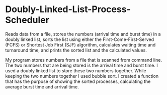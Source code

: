 # Doubly-Linked-List-Process-Scheduler
Reads data from a file, stores the numbers (arrival time and burst time) in a doubly linked list, 
sorts the list using either the First-Come-First-Served (FCFS) or Shortest Job First (SJF) algorithm, 
calculates waiting time and turnaround time, and prints the sorted list and the calculated values.

My program stores numbers from a file that is scanned from command line.
The two numbers that are being stored is the arrival time and burst time.
I used a doubly linked list to store these two numbers together.
While keeping the two numbers together I used bubble sort.
I created a function that has the purpose of showing the sorted processes,
calculating the average burst time and arrival time.
